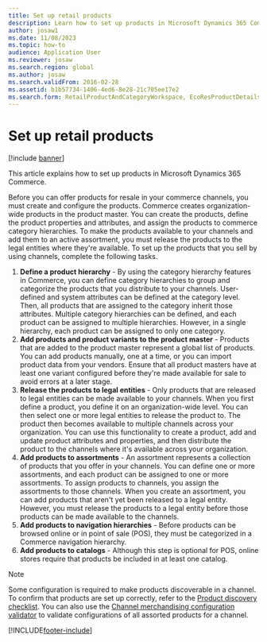 ```yaml
---
title: Set up retail products
description: Learn how to set up products in Microsoft Dynamics 365 Commerce.
author: josaw1
ms.date: 11/08/2023
ms.topic: how-to
audience: Application User
ms.reviewer: josaw
ms.search.region: global
ms.author: josaw
ms.search.validFrom: 2016-02-28
ms.assetid: b1b57734-1406-4ed6-8e28-21c705ee17e2
ms.search.form: RetailProductAndCategoryWorkspace, EcoResProductDetails
---
```


# Set up retail products

[!include [banner](includes/banner.md)]

This article explains how to set up products in Microsoft Dynamics 365 Commerce.

Before you can offer products for resale in your commerce channels, you must create and configure the products. Commerce creates organization-wide products in the product master. You can create the products, define the product properties and attributes, and assign the products to commerce category hierarchies. To make the products available to your channels and add them to an active assortment, you must release the products to the legal entities where they're available. To set up the products that you sell by using channels, complete the following tasks.

1. **Define a product hierarchy** - By using the category hierarchy features in Commerce, you can define category hierarchies to group and categorize the products that you distribute to your channels. User-defined and system attributes can be defined at the category level. Then, all products that are assigned to the category inherit those attributes. Multiple category hierarchies can be defined, and each product can be assigned to multiple hierarchies. However, in a single hierarchy, each product can be assigned to only one category.
2. **Add products and product variants to the product master** - Products that are added to the product master represent a global list of products. You can add products manually, one at a time, or you can import product data from your vendors. Ensure that all product masters have at least one variant configured before they're made available for sale to avoid errors at a later stage.
3. **Release the products to legal entities** - Only products that are released to legal entities can be made available to your channels. When you first define a product, you define it on an organization-wide level. You can then select one or more legal entities to release the product to. The product then becomes available to multiple channels across your organization. You can use this functionality to create a product, add and update product attributes and properties, and then distribute the product to the channels where it's available across your organization.
4. **Add products to assortments** - An assortment represents a collection of products that you offer in your channels. You can define one or more assortments, and each product can be assigned to one or more assortments. To assign products to channels, you assign the assortments to those channels. When you create an assortment, you can add products that aren't yet been released to a legal entity. However, you must release the products to a legal entity before those products can be made available to the channels.
5. **Add products to navigation hierarchies** - Before products can be browsed online or in point of sale (POS), they must be categorized in a Commerce navigation hierarchy.
6. **Add products to catalogs** - Although this step is optional for POS, online stores require that products be included in at least one catalog.

> [!NOTE]
> Some configuration is required to make products discoverable in a channel. To confirm that products are set up correctly, refer to the [Product discovery checklist](product-discovery-checklist.md). You can also use the [Channel merchandising configuration validator](dev-itpro/channel-merch-config-validator.md) to validate configurations of all assorted products for a channel.


[!INCLUDE[footer-include](../includes/footer-banner.md)]
